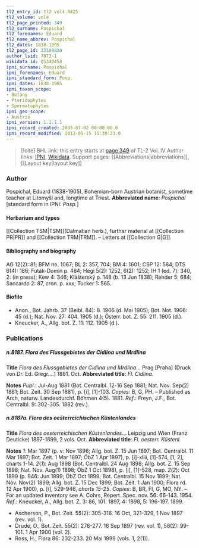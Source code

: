 ```yaml
---
tl2_entry_id: tl2_vol4_0425
tl2_volume: vol4
tl2_page_printed: 349
tl2_surname: Pospichal
tl2_forenames: Eduard
tl2_name_abbrev: Pospichal
tl2_dates: 1838-1905
tl2_page_id: 33189820
author_lsid: 7873-1
wikidata_id: Q5340458
ipni_surname: Pospichal
ipni_forenames: Eduard
ipni_standard_form: Posp.
ipni_dates: 1838-1905
ipni_taxon_scope: 
- Botany
- Pteridophytes
- Spermatophytes
ipni_geo_scope: 
- Austria
ipni_version: 1.1.1.1
ipni_record_created: 2003-07-02 00:00:00.0
ipni_record_modified: 2013-05-15 11:39:23.0
---
```


> [!cite] BHL link: this entry starts at [page 349](https://www.biodiversitylibrary.org/page/33189820) of TL-2 Vol. IV
> Author links: [IPNI](https://www.ipni.org/a/7873-1), [Wikidata](https://www.wikidata.org/wiki/Q5340458). Support pages: [[Abbreviations|abbreviations]], [[Layout key|layout key]]

### Author

Pospichal, Eduard (1838-1905), Bohemian-born Austrian botanist, sometime teacher at Litomyšl and, longtime at Triest. 
**Abbreviated name**: *Pospichal* \[standard form in IPNI: *Posp.*\]

#### Herbarium and types

[[Collection TSM|TSM]](Dalmatian herb.), further material at [[Collection PR|PR]] and [[Collection TRM|TRM]]. – Letters at [[Collection G|G]].

#### Bibliography and biography

AG 12(2): 81; BFM no. 1067; BL 2: 357, 704; BM 4: 1601; CSP 12: 584; DTS 6(4): 186; Futák-Domin p. 484; Hegi 5(2): 1252, 6(2): 1252; IH 1 (ed. 7): 340, 2: (in press); Kew 4: 346; Klášterský p. 148 (b. 13 Jun 1838); Rehder 5: 684; Saccardo 2: 87, cron. p. xxx; Tucker 1: 565.

#### Biofile

- Anon., Bot. Jahrb. 37 (Beibl. 84): 8. 1906 (d. Mai 1905); Bot. Not. 1906: 45 (d.); Nat. Nov. 27: 404. 1905 (d.); Österr. bot. Z. 55: 211. 1905 (d.).
- Kneucker, A., Allg. bot. Z. 11: 112. 1905 (d.).

### Publications

##### n.8187. Flora des Flussgebietes der Cidlina und Mrdlina

**Title**
*Flora des Flussgebietes der Cidlina und Mrdlina*... Prag \[Praha\] (Druck von Dr. Ed. Gregr....) 1881. Oct.
**Abbreviated title**: *Fl. Cidlina*.

**Notes**
*Publ*.: Jul-Aug 1881 (Bot. Centralbl. 12-16 Sep 1881; Nat. Nov. Sep(2) 1881; Bot. Zeit. 30 Sep 1881), p. \[i\], \[1\]-103. *Copies*: B, G, PH. – Published as Arch, naturw. Landesdurchf. Böhmen 4(5). 1881.
*Ref*.: Freyn, J.F., Bot. Centralbl. 9: 302-305. 1882 (rev.).

##### n.8187a. Flora des oesterreichischen Küstenlandes

**Title**
*Flora des oesterreichischen Küstenlandes*... Leipzig und Wien (Franz Deuticke) 1897-1899, 2 vols. Oct.
**Abbreviated title**: *Fl. oesterr. Küstenl.*

**Notes**
*1*: Mar 1897 (p. v: Nov 1896; Allg. bot. Z. 15 Jun 1897; Bot. Centralbl. 11 Mar 1897; Bot. Zeit. 1 Mar 1897; ÖbZ 1 Apr 1897), p. \[i\]-xliii, \[1\]-574, \[1, 2\], charts 1-14.
*2*(*1*): Aug 1898 (Bot. Centralbl. 24 Aug 1898; Allg. bot. Z. 15 Sep 1898; Nat. Nov.
Aug(1) 1898; ÖbZ 1 Oct 1898), p. \[i\], \[1\]-528, map.
*2*(*2*): Oct 1899 (p. 946: Jun 1899; ÖbZ Oct 1899; Bot. Centralbl. 15 Nov 1899; Nat. Nov. Nov(2) 1899; Allg. bot. Z. 15 Dec 1899; Bot. Zeit. 1 Jan 1900; Flora rd. 12 Apr 1900), p. \[i\], 529-946, *charts 15-25*.
*Copies*: B, BR, FI, G, MO, NY. – For an updated inventory see A. Cohrs, Repert. Spec. nov. 56: 66-143. 1954.
*Ref*.: Kneucker, A., Allg. bot. Z. 3: 86, 101. 1897, 4: 1898, 5: 196-197. 1899.
- Ascherson, P., Bot. Zeit. 55(2): 305-316. 16 Oct, 321-329, 1 Nov 1897 (rev. vol. 1).
- Drude, O., Bot. Zeit. 55(2): 276-277. 16 Sep 1897 (rev. vol. 1), 58(2): 99-101. 1 Apr 1900 (vol. 2).
- Ross, H., Flora 86: 232-233. 20 Mai 1899 (vols. 1, 2(1)).

